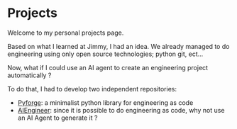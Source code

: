 # Projects

Welcome to my personal projects page.

Based on what I learned at Jimmy, I had an idea. We already managed to do engineering using only open source technologies; python git, ect...

Now, what if I could use an AI agent to create an engineering project automatically ?

To do that, I had to develop two independent repositories:

- [Pyforge](https://github.com/charles-azam/aiengineer): a minimalist python library for engineering as code
- [AIEngineer](https://github.com/charles-azam/aiengineer): since it is possible to do engineering as code, why not use an AI Agent to generate it ?
